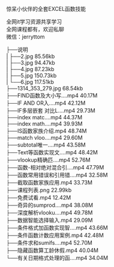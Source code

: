 惊呆小伙伴的全套EXCEL函数技能

全网it学习资源共享学习<br>全网课程都有，欢迎私聊<br>微信：jerryttom<br>

├──说明<br> | ├──2.jpg 85.56kb<br> | ├──3.jpg 94.47kb<br> | ├──4.jpg 87.23kb<br> | ├──5.jpg 150.73kb<br> | └──6.jpg 117.51kb<br> ├──1314_353_279.jpg 68.54kb<br> ├──FIND函数及大小写….mp4 40.17M<br> ├──IF AND OR入….mp4 42.12M<br> ├──IF多层嵌套 对比L….mp4 29.73M<br> ├──index matc….mp4 44.37M<br> ├──index math….mp4 39.93M<br> ├──IS函数家族介绍.mp4 48.74M<br> ├──match vloo….mp4 29.60M<br> ├──subtotal唯一….mp4 43.58M<br> ├──Text等函数实现文….mp4 48.42M<br> ├──vlookup精确匹….mp4 52.76M<br> ├──函数-相对绝对混合引….mp4 47.79M<br> ├──函数常用错误和引用错….mp4 32.58M<br> ├──截取函数家族应用.mp4 33.73M<br> ├──课程列表.png 22.99kb<br> ├──免费试看.mp4 12.42M<br> ├──奇异的sumprod….mp4 38.08M<br> ├──深度解析vlooku….mp4 49.78M<br> ├──数据智能选择输入.mp4 29.09M<br> ├──条件格式加函数实现智….mp4 43.66M<br> ├──条件函数计数应用案例.mp4 42.48M<br> ├──条件求和sumifs….mp4 52.70M<br> ├──隐藏函数算工龄休假.mp4 40.04M<br> └──有关日期格式处理的函….mp4 34.04M